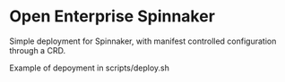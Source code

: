 # Open Enterprise Spinnaker

Simple deployment for Spinnaker, with manifest controlled configuration through a CRD.

Example of depoyment in scripts/deploy.sh
